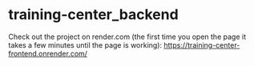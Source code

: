 # training-center_backend

Check out the project on render.com (the first time you open the page it takes a few minutes until the page is working): https://training-center-frontend.onrender.com/ 
